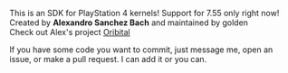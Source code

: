 This is an SDK for PlayStation 4 kernels! Support for 7.55 only right now!  
Created by **Alexandro Sanchez Bach** and maintained by golden  
Check out Alex's project [Oribital](https://github.com/AlexAltea/orbital)

If you have some code you want to commit, just message me, open an issue, or make a pull request. I can add it or you can.
